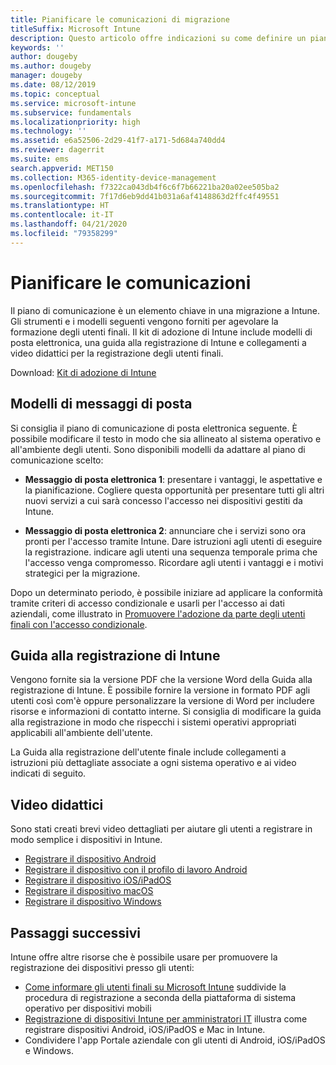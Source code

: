 ```yaml
---
title: Pianificare le comunicazioni di migrazione
titleSuffix: Microsoft Intune
description: Questo articolo offre indicazioni su come definire un piano e una strategia per le comunicazioni durante la migrazione a Microsoft Intune.
keywords: ''
author: dougeby
ms.author: dougeby
manager: dougeby
ms.date: 08/12/2019
ms.topic: conceptual
ms.service: microsoft-intune
ms.subservice: fundamentals
ms.localizationpriority: high
ms.technology: ''
ms.assetid: e6a52506-2d29-41f7-a171-5d684a740dd4
ms.reviewer: dagerrit
ms.suite: ems
search.appverid: MET150
ms.collection: M365-identity-device-management
ms.openlocfilehash: f7322ca043db4f6c6f7b66221ba20a02ee505ba2
ms.sourcegitcommit: 7f17d6eb9dd41b031a6af4148863d2ffc4f49551
ms.translationtype: HT
ms.contentlocale: it-IT
ms.lasthandoff: 04/21/2020
ms.locfileid: "79358299"
---
```

# <a name="plan-communications"></a>Pianificare le comunicazioni

Il piano di comunicazione è un elemento chiave in una migrazione a Intune. Gli strumenti e i modelli seguenti vengono forniti per agevolare la formazione degli utenti finali. Il kit di adozione di Intune include modelli di posta elettronica, una guida alla registrazione di Intune e collegamenti a video didattici per la registrazione degli utenti finali.  

Download:  [Kit di adozione di Intune](https://aka.ms/IntuneAdoptionKit)

## <a name="email-templates"></a>Modelli di messaggi di posta

Si consiglia il piano di comunicazione di posta elettronica seguente. È possibile modificare il testo in modo che sia allineato al sistema operativo e all'ambiente degli utenti. Sono disponibili modelli da adattare al piano di comunicazione scelto:

- **Messaggio di posta elettronica 1**: presentare i vantaggi, le aspettative e la pianificazione. Cogliere questa opportunità per presentare tutti gli altri nuovi servizi a cui sarà concesso l'accesso nei dispositivi gestiti da Intune.

- **Messaggio di posta elettronica 2**: annunciare che i servizi sono ora pronti per l'accesso tramite Intune. Dare istruzioni agli utenti di eseguire la registrazione. indicare agli utenti una sequenza temporale prima che l'accesso venga compromesso. Ricordare agli utenti i vantaggi e i motivi strategici per la migrazione.

Dopo un determinato periodo, è possibile iniziare ad applicare la conformità tramite criteri di accesso condizionale e usarli per l'accesso ai dati aziendali, come illustrato in [Promuovere l'adozione da parte degli utenti finali con l'accesso condizionale](migration-guide-drive-adoption.md).

## <a name="intune-enrollment-guide"></a>Guida alla registrazione di Intune

Vengono fornite sia la versione PDF che la versione Word della Guida alla registrazione di Intune. È possibile fornire la versione in formato PDF agli utenti così com'è oppure personalizzare la versione di Word per includere risorse e informazioni di contatto interne. Si consiglia di modificare la guida alla registrazione in modo che rispecchi i sistemi operativi appropriati applicabili all'ambiente dell'utente.

La Guida alla registrazione dell'utente finale include collegamenti a istruzioni più dettagliate associate a ogni sistema operativo e ai video indicati di seguito.

## <a name="instructional-videos"></a>Video didattici

Sono stati creati brevi video dettagliati per aiutare gli utenti a registrare in modo semplice i dispositivi in Intune.

- [Registrare il dispositivo Android](https://www.youtube.com/watch?v=k0Q_sGLSx6o&t=1s)
- [Registrare il dispositivo con il profilo di lavoro Android](https://www.youtube.com/watch?v=9Dl8HsGk4tI&t=3s)
- [Registrare il dispositivo iOS/iPadOS](https://www.youtube.com/watch?v=mJyv6YcHi7c)
- [Registrare il dispositivo macOS](https://www.youtube.com/watch?v=Pa2pfhwq_yk)
- [Registrare il dispositivo Windows](https://www.youtube.com/watch?v=TKQxEckBHiE)

## <a name="next-steps"></a>Passaggi successivi

Intune offre altre risorse che è possibile usare per promuovere la registrazione dei dispositivi presso gli utenti:

- [Come informare gli utenti finali su Microsoft Intune](end-user-educate.md) suddivide la procedura di registrazione a seconda della piattaforma di sistema operativo per dispositivi mobili
- [Registrazione di dispositivi Intune per amministratori IT](../enrollment/device-enrollment.md) illustra come registrare dispositivi Android, iOS/iPadOS e Mac in Intune.
- Condividere l'app Portale aziendale con gli utenti di Android, iOS/iPadOS e Windows.
